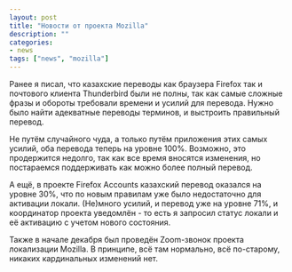 ```yaml
---
layout: post
title: "Новости от проекта Mozilla"
description: ""
categories:
- news
tags: ["news", "mozilla"]
---
```


Ранее я писал, что казахские переводы как браузера Firefox так и почтового клиента Thunderbird были не полны,
так как самые сложные фразы и обороты требовали времени и усилий для перевода. Нужно было найти адекватные
переводы терминов, и выстроить правильный перевод.


Не путём случайного чуда, а только путём приложения этих самых усилий, оба перевода теперь на уровне 100%.
Возможно, это продержится недолго, так как все время вносятся изменения, но постараемся поддерживать как можно более полный перевод.


А ещё, в проекте Firefox Accounts казахский перевод оказался на уровне 30%, что по новым правилам уже было недостаточно для активации локали.
(Не)много усилий, и перевод уже на уровне 71%, и координатор проекта уведомлён - то есть я запросил статус локали и её активацию с учетом нового состояния.


Также в начале декабря был проведён Zoom-звонок проекта локализации Mozilla. В принципе, всё там нормально, всё по-старому, никаких кардинальных изменений нет.
